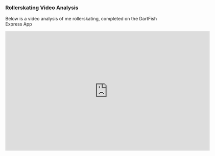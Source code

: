 <h3> Rollerskating Video Analysis </h3>

<p> Below is a video analysis of me rollerskating, completed on the DartFish Express App </p>

<iframe src="https://www.dartfish.tv/Embed?CR=p191137c542196m7991144&VW=640&VH=360&sh=li&aid=ab33b159-d44d-4556-b01b-082fbcf09c44" width="640" height="375" frameborder="0" allowfullscreen ></iframe>
